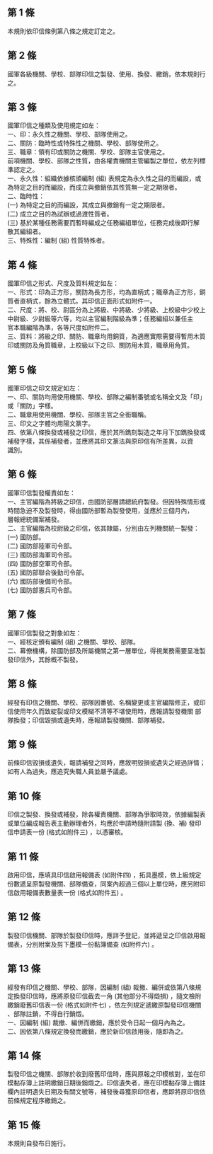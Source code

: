 第 1 條
-------
本規則依印信條例第八條之規定訂定之。

第 2 條
-------
國軍各級機關、學校、部隊印信之製發、使用、換發、繳銷，依本規則行  
之。

第 3 條
-------
國軍印信之種類及使用規定如左：  
一、印：永久性之機關、學校、部隊使用之。  
二、關防：臨時性或特殊性之機關、學校、部隊使用之。  
三、職章：領有印或關防之機關、學校、部隊主官使用之。  
前項機關、學校、部隊之性質，由各權責機關主管編製之單位，依左列標  
準認定之。  
一、永久性：組織依據核頒編制 (組) 表規定為永久性之目的而編設，或  
    為特定之目的而編設，而成立與撤銷依其性質無一定之期限者。  
二、臨時性：  
 (一) 為特定之目的而編設，其成立與撤銷有一定之期限者。  
 (二) 成立之目的為試辦或過渡性質者。  
 (三) 基於某種任務需要而暫時編成之任務編組單位，任務完成後即行解  
      散其編組者。  
三、特殊性：編制 (組) 性質特殊者。

第 4 條
-------
國軍印信之形式、尺度及質料規定如左：  
一、形式：印為正方形，關防為長方形，均為直柄式；職章為正方形，銅  
    質者直柄式，餘為立體式。其印信正面形式如附件一。  
二、尺度：將、校、尉區分為上將級、中將級、少將級、上校級中少校上  
    中尉級、少尉級等六等，均以主官編制階級為準；任務編組以兼任主  
    官本職編階為準，各等尺度如附件二。  
三、質料：將級之印、關防、職章均用銅質，為適應實際需要得暫用木質  
    印或關防及角質職章，上校級以下之印、關防用木質，職章用角質。

第 5 條
-------
國軍印信之印文規定如左：  
一、印、關防均用使用機關、學校、部隊之編制番號或名稱全文及「印」  
    或「關防」字樣。  
二、職章用使用機關、學校、部隊主官之全銜職稱。  
三、印文之字體均用陽文篆字。  
四、依第八條換發或補發之印信，應於其所鐫刻製造之年月下加鐫換發或  
    補發字樣，其係補發者，並應將其印文篆法與原印信有所差異，以資  
    識別。

第 6 條
-------
國軍印信製發權責如左：  
一、主官編階為將級之印信，由國防部層請總統府製發。但因特殊情形或  
    時間急迫不及製發時，得由國防部暫為製發使用，並應於三個月內，  
    層報總統備案補發。  
二、主官編階為校尉級之印信，依其隸屬，分別由左列機關統一製發：  
 (一) 國防部。  
 (二) 國防部陸軍司令部。  
 (三) 國防部海軍司令部。  
 (四) 國防部空軍司令部。  
 (五) 國防部聯合後勤司令部。  
 (六) 國防部後備司令部。  
 (七) 國防部憲兵司令部。

第 7 條
-------
國軍印信製發之對象如左：  
一、經核定頒有編制 (組) 之機關、學校、部隊。  
二、幕僚機構，除國防部及所屬機關之第一層單位，得視業務需要呈准製  
    發印信外，其餘概不製發。

第 8 條
-------
經發有印信之機關、學校、部隊因番號、名稱變更或主官編階修正，或印  
信使用年久而致綻裂或印文模糊不清等不堪使用時，應報請製發機關  部  
隊換發；印信毀損或遺失時，應報請製發機關、部隊補發。

第 9 條
-------
前條印信毀損或遺失，報請補發之同時，應敘明毀損或遺失之經過詳情；  
如有人為過失，應追究失職人員並嚴予議處。

第 10 條
--------
印信之製發、換發或補發，除各權責機關、部隊為爭取時效，依據編製表  
或單位編成報告表主動辦理者外，均應於申請時隨附請製 (換、補) 發印  
信申請表一份 (格式如附件三) ，以憑審核。

第 11 條
--------
啟用印信，應填具印信啟用報備表 (如附件四) ，拓具墨模，依上級規定  
份數遞呈原製發機關、部隊備查，同案內超過三個以上單位時，應另附印  
信啟用報備表數量表一份 (格式如附件五) 。

第 12 條
--------
製發印信機關、部隊於製發印信時，應詳予登記，並將遞呈之印信啟用報  
備表，分別附案及剪下墨模一份黏簿備查 (如附件六) 。

第 13 條
--------
經發有印信之機關、學校、部隊，因編制 (組) 裁撤、編併或依第八條規  
定換發印信時，應將原發印信截去一角 (其他部分不得燬損) ，隨文檢附  
繳銷廢舊印信表一份 (格式如附件七) ，依左列規定遞繳原製發印信機關  
、部隊註銷，不得自行銷燬。  
一、因編制 (組) 裁撤、編併而繳銷，應於受令日起一個月內為之。  
二、因依第八條規定換發而繳銷，應於新印信啟用後，隨即為之。

第 14 條
--------
製發印信之機關、部隊於收到廢舊印信時，應與原報之印模核對，並在印  
模黏存簿上註明繳銷日期後銷燬之。印信遺失者，應在印模黏存簿上備註  
欄內註明遺失日期及有關文號等，補發後尋獲原印信者，應即將原印信依  
前條規定程序繳銷之。

第 15 條
--------
本規則自發布日施行。

